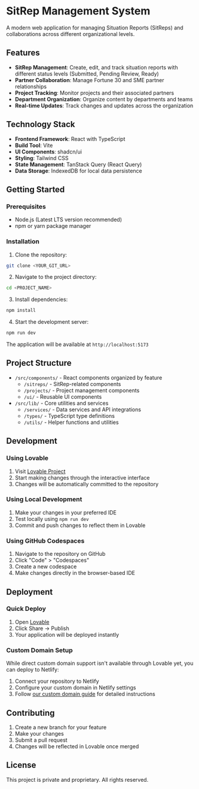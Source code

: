 # SitRep Management System

A modern web application for managing Situation Reports (SitReps) and collaborations across different organizational levels.

## Features

- **SitRep Management**: Create, edit, and track situation reports with different status levels (Submitted, Pending Review, Ready)
- **Partner Collaboration**: Manage Fortune 30 and SME partner relationships
- **Project Tracking**: Monitor projects and their associated partners
- **Department Organization**: Organize content by departments and teams
- **Real-time Updates**: Track changes and updates across the organization

## Technology Stack

- **Frontend Framework**: React with TypeScript
- **Build Tool**: Vite
- **UI Components**: shadcn/ui
- **Styling**: Tailwind CSS
- **State Management**: TanStack Query (React Query)
- **Data Storage**: IndexedDB for local data persistence

## Getting Started

### Prerequisites

- Node.js (Latest LTS version recommended)
- npm or yarn package manager

### Installation

1. Clone the repository:
```sh
git clone <YOUR_GIT_URL>
```

2. Navigate to the project directory:
```sh
cd <PROJECT_NAME>
```

3. Install dependencies:
```sh
npm install
```

4. Start the development server:
```sh
npm run dev
```

The application will be available at `http://localhost:5173`

## Project Structure

- `/src/components/` - React components organized by feature
  - `/sitreps/` - SitRep-related components
  - `/projects/` - Project management components
  - `/ui/` - Reusable UI components
- `/src/lib/` - Core utilities and services
  - `/services/` - Data services and API integrations
  - `/types/` - TypeScript type definitions
  - `/utils/` - Helper functions and utilities

## Development

### Using Lovable

1. Visit [Lovable Project](https://lovable.dev/projects/26db535a-309b-4c46-9cdc-9453068364f3)
2. Start making changes through the interactive interface
3. Changes will be automatically committed to the repository

### Using Local Development

1. Make your changes in your preferred IDE
2. Test locally using `npm run dev`
3. Commit and push changes to reflect them in Lovable

### Using GitHub Codespaces

1. Navigate to the repository on GitHub
2. Click "Code" > "Codespaces"
3. Create a new codespace
4. Make changes directly in the browser-based IDE

## Deployment

### Quick Deploy

1. Open [Lovable](https://lovable.dev/projects/26db535a-309b-4c46-9cdc-9453068364f3)
2. Click Share -> Publish
3. Your application will be deployed instantly

### Custom Domain Setup

While direct custom domain support isn't available through Lovable yet, you can deploy to Netlify:

1. Connect your repository to Netlify
2. Configure your custom domain in Netlify settings
3. Follow [our custom domain guide](https://docs.lovable.dev/tips-tricks/custom-domain/) for detailed instructions

## Contributing

1. Create a new branch for your feature
2. Make your changes
3. Submit a pull request
4. Changes will be reflected in Lovable once merged

## License

This project is private and proprietary. All rights reserved.
